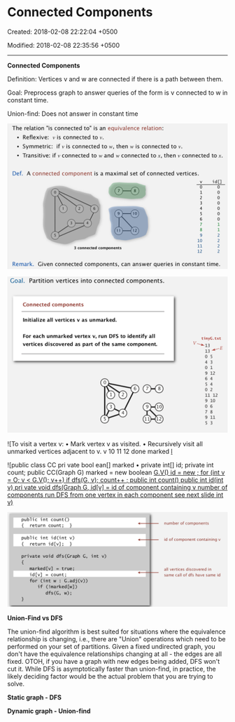 # Connected Components

Created: 2018-02-08 22:22:04 +0500

Modified: 2018-02-08 22:35:56 +0500

---

**Connected Components**

Definition: Vertices v and w are connected if there is a path between them.

Goal: Preprocess graph to answer queries of the form is v connected to w in constant time.

Union-find: Does not answer in constant time



![The relation "is connected to" is an equivalence relation: • Reflexive: v is connected to v. • Symmetric: if v is connected to w, then w is connected to v. • Transitive: if v connected to w and w connected to x, then v connected to x. Def. A connected component is a maximal set of connected vertices. Remark. 10 11 3 connected components 12 Given connected components, can answer queries in constant time. ](media/Connected-Components-image1.png)



![Goal. Partition vertices into connected components. Connected components Initialize all vertices v as unmarked. For each unmarked vertex v, run DFS to identify all tinyG.txt vertices discovered as part of the same component. 13 9 12 02 11 12 9 10 53 9 11 10 12 9 11 ](media/Connected-Components-image2.png)



![To visit a vertex v: • Mark vertex v as visited. • Recursively visit all unmarked vertices adjacent to v. v 10 11 12 done marked [l ](media/Connected-Components-image3.png)



![public class CC pri vate bool ean[] marked • private int[] id; private int count; public CC(Graph G) marked = new boolean [G.V() id = new ; for (int v = O; v < G.V(); v++) if dfs(G, v); count++ ; public int count() public int id(int v) pri vate void dfs(Graph G, id[v] = id of component containing v number of components run DFS from one vertex in each component see next slide int v) ](media/Connected-Components-image4.png)



![public int count() { return count; public int id(int v) { return i d [v] ; private void dfs(Graph G, marked[v] = true • id[v] = count; for (int w : G.adj(v)) if (!marked[w]) dfs (G, w) ; int v) number of components id of component containing v all vertices discovered in same call of dfs have same id ](media/Connected-Components-image5.png)



**Union-Find vs DFS**

The union-find algorithm is best suited for situations where the equivalence relationship is changing, i.e., there are "Union" operations which need to be performed on your set of partitions. Given a fixed undirected graph, you don't have the equivalence relationships changing at all - the edges are all fixed. OTOH, if you have a graph with new edges being added, DFS won't cut it. While DFS is asymptotically faster than union-find, in practice, the likely deciding factor would be the actual problem that you are trying to solve.

**Static graph - DFS**

**Dynamic graph - Union-find**





